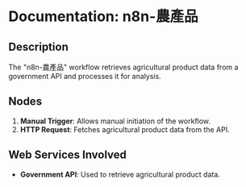 # Documentation: n8n-農產品

## Description
The "n8n-農產品" workflow retrieves agricultural product data from a government API and processes it for analysis.

## Nodes
1. **Manual Trigger**: Allows manual initiation of the workflow.
2. **HTTP Request**: Fetches agricultural product data from the API.

## Web Services Involved
- **Government API**: Used to retrieve agricultural product data.
